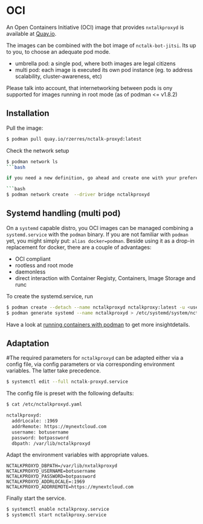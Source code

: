 # OCI

An Open Containers Initiative (OCI) image that provides `nxtalkproxyd` is available at
[Quay.io](https://quay.io/rzerres/nctalkproxyd).

The images can be combined with the bot image of `nctalk-bot-jitsi`. Its up to you, to
choose an adequate pod mode.

* umbrella pod: a single pod, where both images are legal citizens
* multi pod:  each image is executed its own pod instance (eg. to address scalability, cluster-awareness, etc)

Please talk into account, that internetworking between pods is ony supported for images running in root mode
(as of podman <= v1.8.2)

## Installation

Pull the image:

```bash
$ podman pull quay.io/rzerres/nctalk-proxyd:latest
```

Check the network setup

```bash
$ podman network ls
```bash

if you need a new definition, go ahead and create one with your prefered driver (default: "bridge")

```bash
$ podman network create  --driver bridge nctalkproxyd
```

## Systemd handling (multi pod)

On a `systemd` capable distro, you OCI images can be managed combining a `systemd.service` with the `podman`
binary. If you are not familiar with `podman` yet, you might simply put: `alias docker=podman`. Beside using
it as a drop-in replacement for docker, there are a couple of advantages:

- OCI compliant
- rootless and root mode
- daemonless
- direct interaction with Container Registy, Containers, Image Storage and runc

To create the systemd.service, run

```bash
$ podman create --detach --name nctalkproxyd nctalkproxy:latest -u <username> -p <password> -r "https://your.nextcloud.url"
$ podman generate systemd --name nctalkproxyd > /etc/systemd/system/nctalkproxyd.service
```

Have a look at [running containers with podman](https://www.redhat.com/sysadmin/podman-shareable-systemd-services)
to get more insightdetails.

## Adaptation

#The required parameters for `nctalkproxyd` can be adapted either via a config file, via config
parameters or via corresponding environment variables. The latter take precedence.

```bash
$ systemctl edit --full nctalk-proxyd.service
```

The config file is preset with the following defaults:

```bash
$ cat /etc/nctalkproxyd.yaml

nctalkproxyd:
  addrLocale: :1969
  addrRemote: https://mynextcloud.com
  username: botusername
  password: botpassword
  dbpath: /var/lib/nctalkproxyd
```

Adapt the environment variables with appropriate values.

```env
NCTALKPROXYD_DBPATH=/var/lib/nxtalkproxyd
NCTALKPROXYD_USERNAME=botusername
NCTALKPROXYD_PASSWORD=botpassword
NCTALKPROXYD_ADDRLOCALE=:1969
NCTALKPROXYD_ADDRREMOTE=https://mynextcloud.com
```

Finally start the service.

```bash
$ systemctl enable nctalkproxy.service
$ systemctl start nctalkproxy.service
```
